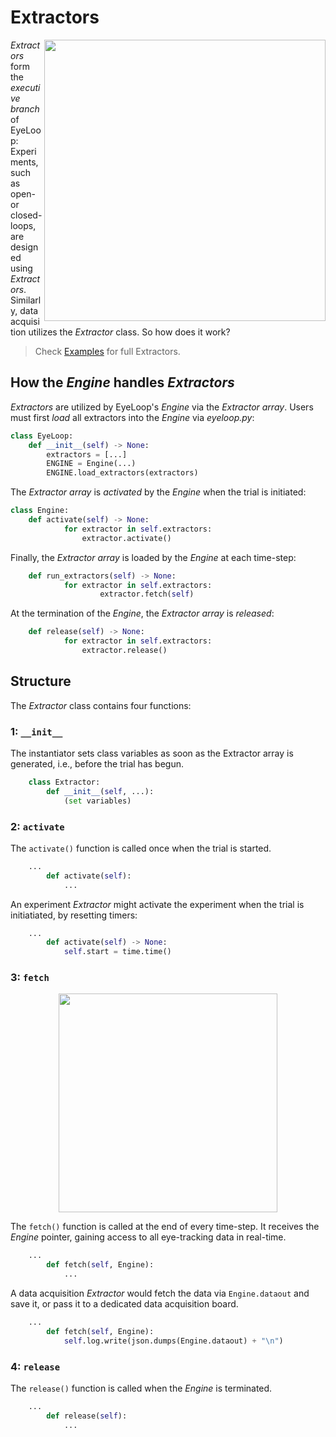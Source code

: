 # Extractors #

<p align="right">
    <img src="https://github.com/simonarvin/eyeloop/blob/master/misc/imgs/extractor_overview.svg?raw=true" align="right" width = "450">
  </p>

*Extractors* form the *executive branch* of EyeLoop: Experiments, such as open- or closed-loops, are designed using *Extractors*. Similarly, data acquisition utilizes the *Extractor* class. So how does it work?

> Check [Examples](https://github.com/simonarvin/eyeloop/blob/master/examples) for full Extractors.

## How the *Engine* handles *Extractors* ##

*Extractors* are utilized by EyeLoop's *Engine* via the *Extractor array*. Users must first *load* all extractors into the *Engine* via *eyeloop.py*:
```python
class EyeLoop:
    def __init__(self) -> None:
        extractors = [...]
        ENGINE = Engine(...)
        ENGINE.load_extractors(extractors)
```

The *Extractor array* is *activated* by the *Engine* when the trial is initiated:
```python
class Engine:
    def activate(self) -> None:
            for extractor in self.extractors:
                extractor.activate()
```

Finally, the *Extractor array* is loaded by the *Engine* at each time-step:
```python
    def run_extractors(self) -> None:
            for extractor in self.extractors:
                    extractor.fetch(self)
```

At the termination of the *Engine*, the *Extractor array* is *released*:
```python
    def release(self) -> None:
            for extractor in self.extractors:
                extractor.release()
```

## Structure ##
The *Extractor* class contains four functions:
### 1: ```__init__``` ###

The instantiator sets class variables as soon as the Extractor array is generated, i.e., before the trial has begun.
```python
    class Extractor:
        def __init__(self, ...):
            (set variables)
```

### 2: ```activate``` ###

The ```activate()``` function is called once when the trial is started.
```python
    ...
        def activate(self):
            ...
```

An experiment *Extractor* might activate the experiment when the trial is initiatiated, by resetting timers:
```python
    ...
        def activate(self) -> None:
            self.start = time.time()
```

### 3: ```fetch``` ###

<p align="center">
    <img src="https://github.com/simonarvin/eyeloop/blob/master/misc/imgs/extractor_scheme.svg?raw=true" align="center" width = "350">
  </p>

The ```fetch()``` function is called at the end of every time-step. It receives the *Engine* pointer, gaining access to all eye-tracking data in real-time. 
```python
    ...
        def fetch(self, Engine):
            ...
```

A data acquisition *Extractor* would fetch the data via ```Engine.dataout``` and save it, or pass it to a dedicated data acquisition board.
```python
    ...
        def fetch(self, Engine):
            self.log.write(json.dumps(Engine.dataout) + "\n")
```

### 4: ```release``` ###

The ```release()``` function is called when the *Engine* is terminated.
```python
    ...
        def release(self):
            ...
```

